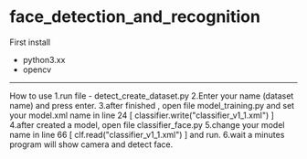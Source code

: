 # face_detection_and_recognition
First install
- python3.xx
- opencv
--------------------------------------------------------
How to use
1.run file - detect_create_dataset.py
2.Enter your name (dataset name) and press enter.
3.after finished , open file model_training.py and set your model.xml name in line 24 [ classifier.write("classifier_v1_1.xml") ]
4.after created a model, open file classifier_face.py
5.change your model name in line 66 [ clf.read("classifier_v1_1.xml") ] and run.
6.wait a minutes program will show camera and detect face.
